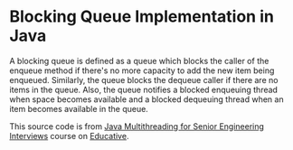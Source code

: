 # Blocking Queue Implementation in Java

A blocking queue is defined as a queue which blocks the caller of the enqueue method if there's no more capacity to add the new item being enqueued. 
Similarly, the queue blocks the dequeue caller if there are no items in the queue. 
Also, the queue notifies a blocked enqueuing thread when space becomes available and a blocked dequeuing thread when an item becomes available in the queue. 

This source code is from [Java Multithreading for Senior Engineering Interviews](https://www.educative.io/courses/java-multithreading-for-senior-engineering-interviews) course on [Educative](https://www.educative.io).